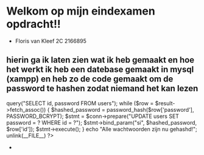 
# Welkom op mijn eindexamen opdracht!!
- Floris van Kleef 2C 2166895


    
hierin ga ik laten zien wat ik heb gemaakt en hoe het werkt 
ik heb een datebase gemaakt in mysql (xampp) en heb zo de code gemaakt om de password te hashen zodat niemand het kan lezen
-
<?php
require_once 'db-conn.php';

$result = $conn->query("SELECT id, password FROM users");

while ($row = $result->fetch_assoc()) {
    $hashed_password = password_hash($row['password'], PASSWORD_BCRYPT);
    $stmt = $conn->prepare("UPDATE users SET password = ? WHERE id = ?");
    $stmt->bind_param("si", $hashed_password, $row['id']);
    $stmt->execute();
}

echo "Alle wachtwoorden zijn nu gehashd!";


unlink(__FILE__)
?>
- 
